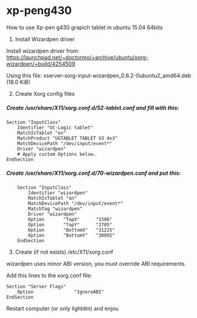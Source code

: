 # xp-peng430
How to use Xp-pen g430 grapich tablet in ubuntu 15.04 64bits

1) Install Wizardpen driver

Install wizardpen driver from:
https://launchpad.net/~doctormo/+archive/ubuntu/xorg-wizardpen/+build/4254509

Using this file:
xserver-xorg-input-wizardpen_0.8.2-0ubuntu2_amd64.deb (18.0 KiB)

2) Create Xorg config files

##### Create /usr/share/X11/xorg.conf.d/52-tablet.conf and fill with this:
    Section "InputClass"
        Identifier "UC-Logic tablet"
        MatchIsTablet "on"
        MatchProduct "UGTABLET TABLET G3 4x3"
        MatchDevicePath "/dev/input/event*"
        Driver "wizardpen"
        # Apply custom Options below.
    EndSection

##### Create /usr/share/X11/xorg.conf.d/70-wizardpen.conf and put this:


        Section "InputClass"
            Identifier "wizardpen"
            MatchIsTablet "on"
            MatchDevicePath "/dev/input/event*"
            MatchTag "wizardpen"
            Driver "wizardpen"
            Option       "TopX"      "1506"
            Option       "TopY"      "2705"
            Option       "BottomX"   "31225"
            Option       "BottomY"   "30892"
        EndSection

3) Create (if not exists) /etc/X11/xorg.conf

wizardpen uses minor ABI version, you must override ABI requirements.

Add this lines to the xorg.conf file:

    Section "Server Flags"
        Option               "IgnoreABI"
    EndSection

Restart computer (or only lightdm) and enjou
